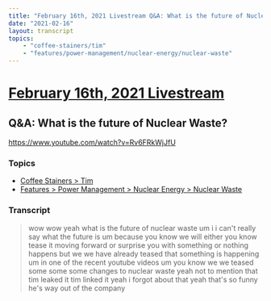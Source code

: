 ```yaml
---
title: "February 16th, 2021 Livestream Q&A: What is the future of Nuclear Waste?"
date: "2021-02-16"
layout: transcript
topics:
    - "coffee-stainers/tim"
    - "features/power-management/nuclear-energy/nuclear-waste"
---
```

# [February 16th, 2021 Livestream](../2021-02-16.md)
## Q&A: What is the future of Nuclear Waste?
https://www.youtube.com/watch?v=Rv6FRkWjJfU

### Topics
* [Coffee Stainers > Tim](../topics/coffee-stainers/tim.md)
* [Features > Power Management > Nuclear Energy > Nuclear Waste](../topics/features/power-management/nuclear-energy/nuclear-waste.md)

### Transcript

> wow wow yeah what is the future of nuclear waste um i i can't really say what the future is um because you know we will either you know tease it moving forward or surprise you with something or nothing happens but we we have already teased that something is happening um in one of the recent youtube videos um you know we we teased some some some changes to nuclear waste yeah not to mention that tim leaked it tim linked it yeah i forgot about that yeah that's so funny he's way out of the company
